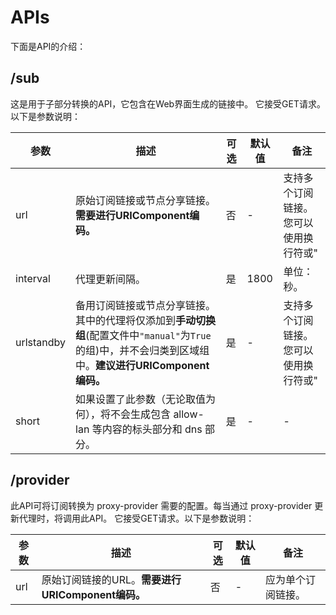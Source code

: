 # APIs
下面是API的介绍：

## /sub
这是用于子部分转换的API，它包含在Web界面生成的链接中。
它接受GET请求。以下是参数说明：

| 参数 | 描述 | 可选 | 默认值 | 备注 |
| --- | --- | --- | --- | --- |
| url | 原始订阅链接或节点分享链接。**需要进行URIComponent编码。** | 否 | - | 支持多个订阅链接。您可以使用换行符或"|"分隔它们。 |
| interval | 代理更新间隔。 | 是 | 1800 | 单位：秒。 |
| urlstandby | 备用订阅链接或节点分享链接。其中的代理将仅添加到**手动切换组**(配置文件中`"manual"`为`True`的组)中，并不会归类到区域组中。**建议进行URIComponent编码。** | 是 | - | 支持多个订阅链接。您可以使用换行符或"|"分隔它们。 |
| short | 如果设置了此参数（无论取值为何），将不会生成包含 allow-lan 等内容的标头部分和 dns 部分。 | 是 | - | - |

## /provider
此API可将订阅转换为 proxy-provider 需要的配置。每当通过 proxy-provider 更新代理时，将调用此API。
它接受GET请求。以下是参数说明：

| 参数 | 描述 | 可选 | 默认值 | 备注 |
| --- | --- | --- | --- | --- |
| url | 原始订阅链接的URL。**需要进行URIComponent编码。** | 否 | - | 应为单个订阅链接。 |
